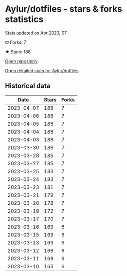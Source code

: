 # Aylur/dotfiles - stars & forks statistics

Stats updated on Apr 2023, 07

☋ Forks: 7

★ Stars: 188

[Open repository](https://github.com/Aylur/dotfiles)

[Open detailed stats for Aylur/dotfiles](https://reviewgithub.com/rep/Aylur/dotfiles)

## Historical data
| Date | Stars | Forks |
|------|-------|-------|
| 2023-04-07 | 188 | 7 | 
| 2023-04-06 | 188 | 7 | 
| 2023-04-05 | 188 | 7 | 
| 2023-04-04 | 188 | 7 | 
| 2023-04-03 | 188 | 7 | 
| 2023-03-30 | 186 | 7 | 
| 2023-03-28 | 185 | 7 | 
| 2023-03-27 | 185 | 7 | 
| 2023-03-25 | 183 | 7 | 
| 2023-03-24 | 183 | 7 | 
| 2023-03-23 | 181 | 7 | 
| 2023-03-21 | 179 | 7 | 
| 2023-03-20 | 178 | 7 | 
| 2023-03-19 | 172 | 7 | 
| 2023-03-17 | 170 | 7 | 
| 2023-03-16 | 169 | 6 | 
| 2023-03-15 | 169 | 6 | 
| 2023-03-13 | 169 | 6 | 
| 2023-03-12 | 168 | 6 | 
| 2023-03-11 | 168 | 6 | 
| 2023-03-10 | 165 | 6 | 

